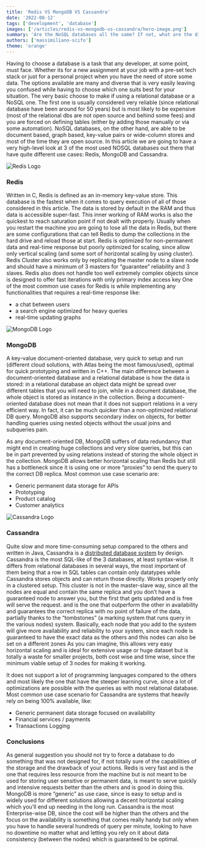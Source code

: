 ```yaml
---
title: 'Redis VS MongoDB VS Cassandra'
date: '2022-08-12'
tags: ['development', 'database']
images: ['/articles/redis-vs-mongodb-vs-cassandra/hero-image.png']
summary: 'Are the NoSQL databases all the same? If not, what are the differences (and why should you care)? A quick comparison chat between Redis, MongoDB and Cassandra'
authors: ['massimiliano-scifo']
theme: 'orange'
---
```


Having to choose a database is a task that any developer, at some point, must face. Whether its for a new assignment at your job with a pre-set tech stack or just for a personal project when you have the need of store some data. The options available are many and diverse that is very easily leaving you confused while having to choose which one suits best for your situation.
The very basic choose to make if using a relational database or a NoSQL one. The first one is usually considered very reliable (since relational database have been around for 50 years) but is most likely to be expensive (most of the relational dbs are not open source and behind some fees) and you are forced on defining tables (either by adding those manually or via some automation). NoSQL databases, on the other hand, are able to be document based, graph based, key-value pairs or wide-column stores and most of the time they are open source. In this article we are going to have a very high-level look at 3 of the most used NOSQL databases out there that have quite different use cases: Redis, MongoDB and Cassandra.

![Redis Logo](/articles/redis-vs-mongodb-vs-cassandra/Redis_Logo.png)

### Redis

Written in C, Redis is defined as an in-memory key-value store. This database is the fastest when it comes to query execution of all of those considered in this article. The data is stored by default in the RAM and thus data is accessible super-fast. This inner working of RAM works is also the quickest to reach saturation point if not dealt with properly. Usually when you restart the machine you are going to lose all the data in Redis, but there are some configurations that can tell Redis to dump the collections in the hard drive and reload those at start.
Redis is optimized for non-permanent data and real-time response but poorly optimized for scaling, since allow only vertical scaling (and some sort of horizontal scaling by using cluster).
Redis Cluster also works only by replicating the master node to a slave node and should have a minimum of 3 masters for “guarantee” reliability and 3 slaves.
Redis also does not handle too well extremely complex objects since is designed to offer fast iterations with only primary index access key
One of the most common use cases for Redis is while implementing any functionalities that requires a real-time response like:

- a chat between users
- a search engine optimized for heavy queries
- real-time updating graphs

![MongoDB Logo](/articles/redis-vs-mongodb-vs-cassandra/MongoDB_Logo.png)

### MongoDB

A key-value document-oriented database, very quick to setup and run (different cloud solutions, with Atlas being the most famous/used), optimal for quick prototyping and written in C++. The main difference between a document-oriented database and a relational database is how the data is stored: in a relational database an object data might be spread over different tables that you will need to join, while in a document database, the whole object is stored as instance in the collection.
Being a document-oriented database does not mean that it does not support relations in a very efficient way. In fact, it can be much quicker than a non-optimized relational DB query. MongoDB also supports secondary index on objects, for better handling queries using nested objects without the usual joins and subqueries pain.

As any document-oriented DB, MongoDB suffers of data redundancy that might end in creating huge collections and very slow queries, but this can be in part prevented by using relations instead of storing the whole object in the collection.
MongoDB allows better horizontal scaling than Redis but still has a bottleneck since it is using one or more “proxies” to send the query to the correct DB replica.
Most common use case scenario are:

- Generic permanent data storage for APIs
- Prototyping
- Product catalog
- Customer analytics

![Cassandra Logo](/articles/redis-vs-mongodb-vs-cassandra/cassandra-logo.png)

### Cassandra

Quite slow and more time-consuming setup compared to the others and written in Java, Cassandra is a [distributed database system](https://en.wikipedia.org/wiki/Distributed_database) by design.
Cassandra is the most SQL-like of the 3 databases, at least syntax-wise. It differs from relational databases in several ways, the most important of them being that a row in SQL tables can contain only datatypes while Cassandra stores objects and can return those directly.
Works properly only in a clustered setup. This cluster is not in the master-slave way, since all the nodes are equal and contain the same replica and you don’t have a guaranteed node to answer you, but the first that gets updated and is free will serve the request. and is the one that outperform the other in availability and guarantees the correct replica with no point of failure of the data, partially thanks to the “tombstones” (a marking system that runs query in the various nodes) system. Basically, each node that you add to the system will give more availability and reliability to your system, since each node is guaranteed to have the exact data as the others and this nodes can also be set on a different zones
As you can imagine, this allows very easy horizontal scaling and is ideal for extensive usage or huge dataset but is totally a waste for smaller projects, both cost wise and time wise, since the minimum viable setup of 3 nodes for making it working.

It does not support a lot of programming languages compared to the others and most likely the one that have the steeper learning curve, since a lot of optimizations are possible with the queries as with most relational database.
Most common use case scenario for Cassandra are systems that heavily rely on being 100% available, like:

- Generic permanent data storage focused on availability
- Financial services / payments
- Transactions Logging

### Conclusions

As general suggestion you should not try to force a database to do something that was not designed for, if not totally sure of the capabilities of the storage and the drawback of your actions.
Redis is very fast and is the one that requires less resource from the machine but is not meant to be used for storing user sensitive or permanent data, is meant to serve quickly and intensive requests better than the others and is good in doing this. MongoDB is more “generic” as use case, since is easy to setup and is widely used for different solutions allowing a decent horizontal scaling which you’ll end up needing in the long run. Cassandra is the most Enterprise-wise DB, since the cost will be higher than the others and the focus on the availability is something that comes really handy but only when you have to handle several hundreds of query per minute, looking to have no downtime no matter what and letting you rely on it about data consistency (between the nodes) which is guaranteed to be optimal.

